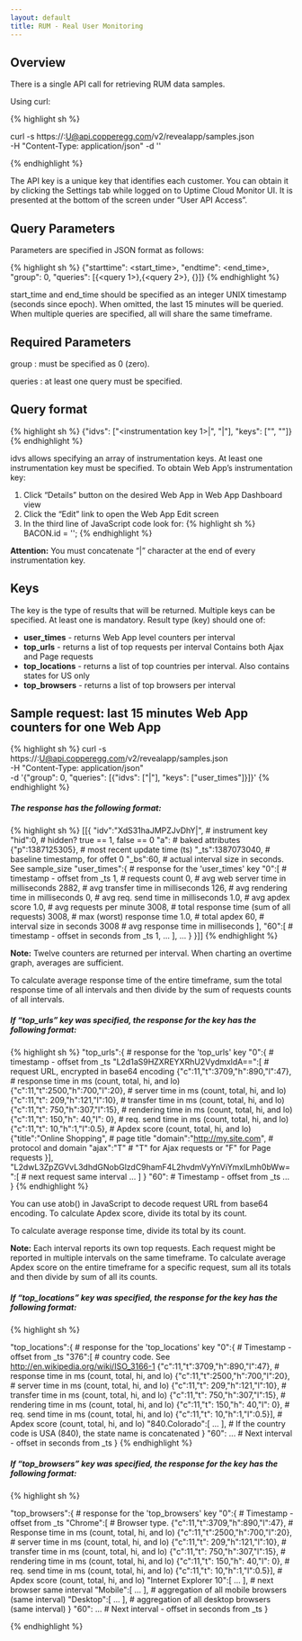 ```yaml
---
layout: default
title: RUM - Real User Monitoring
---
```


## Overview

There is a single API call for retrieving RUM data samples.

Using curl:

{% highlight sh %}

curl -s https://<API key>:U@api.copperegg.com/v2/revealapp/samples.json \
-H "Content-Type: application/json" -d '<query parameters>'

{% endhighlight %}

The API key is a unique key that identifies each customer.
You can obtain it by clicking the Settings tab while logged on to Uptime Cloud Monitor UI.
It is presented at the bottom of the screen under “User API Access”.

## Query Parameters

Parameters are specified in JSON format as follows:

{% highlight sh %}
{"starttime": <start_time>, "endtime": <end_time>, "group": 0,
  "queries": [{<query 1>},{<query 2>}, {<query n>}]}
{% endhighlight %}

start_time and end_time should be specified as an integer UNIX timestamp (seconds since epoch).
When omitted, the last 15 minutes will be queried.
When multiple queries are specified, all will share the same timeframe.

## Required Parameters

group
: must be specified as 0 (zero).

queries
: at least one query must be specified.

## Query format

{% highlight sh %}
{"idvs": ["<instrumentation key 1>|", "<instrumentation key n>|"], "keys": ["<key1>", "<keyn>"]}
{% endhighlight %}

idvs allows specifying an array of instrumentation keys. At least one instrumentation key must be specified.
To obtain Web App’s instrumentation key:


1. Click “Details” button on the desired Web App in Web App Dashboard view
2. Click the “Edit” link to open the Web App Edit screen
3. In the third line of JavaScript code look for:
{% highlight sh %}
BACON.id = '<instrumentation key>';
{% endhighlight %}


<b>Attention:</b> You must concatenate “|” character at the end of every instrumentation key.

## Keys
The key is the type of results that will be returned. Multiple keys can be specified. At least one is mandatory. Result type (key) should one of:

* <b>user_times</b> - returns Web App level counters per interval
* <b>top_urls</b> - returns a list of top requests per interval
  Contains both Ajax and Page requests
* <b>top_locations</b> - returns a list of top countries per interval. Also contains states for US only
* <b>top_browsers</b> - returns a list of top browsers per interval

## Sample request: last 15 minutes Web App counters for one Web App

{% highlight sh %}
curl -s https://<APIKEY>:U@api.copperegg.com/v2/revealapp/samples.json \
-H "Content-Type: application/json" \
-d '{"group": 0, "queries": [{"idvs": ["<instrument key>|"], "keys": ["user_times"]}]}'
{% endhighlight %}

##### The response has the following format:

{% highlight sh %}
[[{
  "idv":"XdS31haJMPZJvDhY|",       # instrument key
  "hid":0,                         # hidden? true == 1, false == 0
  "a":                             # baked attributes
    {"p":1387125305},              # most recent update time (ts)
  "_ts":1387073040,                # baseline timestamp, for offet 0
  "_bs":60,                        # actual interval size in seconds. See sample_size
  "user_times":{                   # response for the 'user_times' key
    "0":[                          # timestamp - offset from _ts
      1,                           # requests count
      0,                           # avg web server time in milliseconds
      2882,                        # avg transfer time in milliseconds
      126,                         # avg rendering time in milliseconds
      0,                           # avg req. send time in milliseconds
      1.0,                         # avg apdex score
      1.0,                         # avg requests per minute
      3008,                        # total response time (sum of all requests)
      3008,                        # max (worst) response time
      1.0,                         # total apdex
      60,                          # interval size in seconds
      3008                         # avg response time in milliseconds
    ],
    "60":[                         # timestamp - offset in seconds from _ts
       1,
     ...
    ],
   ...
}
}]]
{% endhighlight %}

<b>Note:</b> Twelve counters are returned per interval.
When charting an overtime graph, averages are sufficient.

To calculate average response time of the entire timeframe, sum the total response time of all intervals and then divide by the sum of requests counts of all intervals.

##### If “top_urls” key was specified, the response for the key has the following format:

{% highlight sh %}
"top_urls":{                               # response for the 'top_urls' key
   "0":{                                   # timestamp - offset from _ts
      "L2d1aS9HZXREYXRhU2VydmxldA==":[     # request URL, encrypted in base64 encoding
        {"c":11,"t":3709,"h":890,"l":47},  # response time in ms (count, total, hi, and lo)
        {"c":11,"t":2500,"h":700,"l":20},  # server time in ms (count, total, hi, and lo)
        {"c":11,"t": 209,"h":121,"l":10},  # transfer time in ms (count, total, hi, and lo)
        {"c":11,"t": 750,"h":307,"l":15},  # rendering time in ms (count, total, hi, and lo)
        {"c":11,"t": 150,"h": 40,"l": 0},  # req. send time in ms (count, total, hi, and lo)
        {"c":11,"t":  10,"h":1,"l":0.5},   # Apdex score (count, total, hi, and lo)
        {"title":"Online Shopping",        # page title
         "domain":"http://my.site.com",    # protocol and domain
         "ajax":"T"                        # "T" for Ajax requests or "F" for Page requests
        }],
     "L2dwL3ZpZGVvL3dhdGNobGlzdC9hamF4L2hvdmVyYnViYmxlLmh0bWw=":[  # next request same interval
      …
     ]
   }
   "60":                                 # Timestamp - offset from _ts
      ...
}
{% endhighlight %}

You can use atob() in JavaScript to decode request URL from base64 encoding.
To calculate Apdex score, divide its total by its count.

To calculate average response time, divide its total by its count.

<b>Note:</b> Each interval reports its own top requests. Each request might be reported in multiple intervals on the same timeframe. To calculate average Apdex score on the entire timeframe for a specific request, sum all its totals and then divide by sum of all its counts.

##### If “top_locations” key was specified, the response for the key has the following format:

{% highlight sh %}

"top_locations":{                          # response for the 'top_locations' key
   "0":{                                   # Timestamp - offset from _ts
      "376":[                              # country code. See http://en.wikipedia.org/wiki/ISO_3166-1
        {"c":11,"t":3709,"h":890,"l":47},  # response time in ms (count, total, hi, and lo)
        {"c":11,"t":2500,"h":700,"l":20},  # server time in ms (count, total, hi, and lo)
        {"c":11,"t": 209,"h":121,"l":10},  # transfer time in ms (count, total, hi, and lo)
        {"c":11,"t": 750,"h":307,"l":15},  # rendering time in ms (count, total, hi, and lo)
        {"c":11,"t": 150,"h": 40,"l": 0},  # req. send time in ms (count, total, hi, and lo)
        {"c":11,"t":  10,"h":1,"l":0.5}],  # Apdex score (count, total, hi, and lo)
     "840.Colorado":[ … ],                 # If the country code is USA (840), the state name is concatenated
   }
   "60": ...                               # Next interval - offset in seconds from _ts
}
{% endhighlight %}

##### If “top_browsers” key was specified, the response for the key has the following format:

 {% highlight sh %}

 "top_browsers":{                          # response for the 'top_browsers' key
   "0":{                                   # Timestamp - offset from _ts
      "Chrome":[                           # Browser type.
        {"c":11,"t":3709,"h":890,"l":47},  # Response time in ms (count, total, hi, and lo)
        {"c":11,"t":2500,"h":700,"l":20},  # server time in ms (count, total, hi, and lo)
        {"c":11,"t": 209,"h":121,"l":10},  # transfer time in ms (count, total, hi, and lo)
        {"c":11,"t": 750,"h":307,"l":15},  # rendering time in ms (count, total, hi, and lo)
        {"c":11,"t": 150,"h": 40,"l": 0},  # req. send time in ms (count, total, hi, and lo)
        {"c":11,"t":  10,"h":1,"l":0.5}],  # Apdex score (count, total, hi, and lo)
     "Internet Explorer 10":[ … ],         # next browser same interval
     "Mobile":[ … ],                       # aggregation of all mobile browsers (same interval)
     "Desktop":[ … ],                      # aggregation of all desktop browsers (same interval)
   }
   "60": ...                               # Next interval - offset in seconds from _ts
}

{% endhighlight %}
